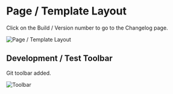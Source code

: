 # Page / Template Layout

Click on the Build / Version number to go to the Changelog page.

![Page / Template Layout](/assets/pagelayout/layout.png "Page / Template Layout")

## Development / Test Toolbar

Git toolbar added.

![Toolbar](/assets/pagelayout/toolbar.png "Toolbar")
